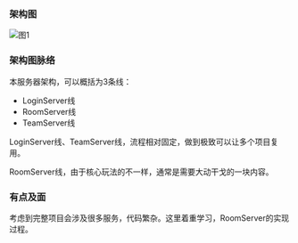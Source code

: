 ### 架构图

![图1](https://gitee.com/GaDevGo/mope/raw/master/server/doc/1.启动程序/assets/f.jpg)


### 架构图脉络

本服务器架构，可以概括为3条线：

  - LoginServer线
  - RoomServer线
  - TeamServer线

LoginServer线、TeamServer线，流程相对固定，做到极致可以让多个项目复用。

RoomServer线，由于核心玩法的不一样，通常是需要大动干戈的一块内容。


### 有点及面

考虑到完整项目会涉及很多服务，代码繁杂。这里着重学习，RoomServer的实现过程。

